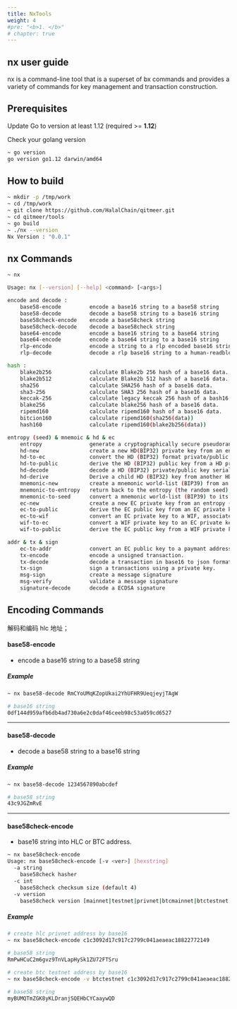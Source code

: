 ```yaml
---
title: NxTools
weight: 4
#pre: "<b>1. </b>"
# chapter: true
---
```


## nx user guide
nx is a command-line tool that is a superset of bx commands and provides a variety of commands for key management and transaction construction.

## Prerequisites

Update Go to version at least 1.12 (required >= **1.12**)

Check your golang version

```bash
~ go version
go version go1.12 darwin/amd64
```

## How to build

```bash
~ mkdir -p /tmp/work
~ cd /tmp/work
~ git clone https://github.com/HalalChain/qitmeer.git
~ cd qitmeer/tools
~ go build
~ ./nx --version
Nx Version : "0.0.1"
```

## nx Commands

```bash
~ nx

Usage: nx [--version] [--help] <command> [<args>]

encode and decode :
    base58-encode         encode a base16 string to a base58 string
    base58-decode         decode a base58 string to a base16 string
    base58check-encode    encode a base58check string
    base58check-decode    decode a base58check string
    base64-encode         encode a base16 string to a base64 string
    base64-encode         encode a base64 string to a base16 string
    rlp-encode            encode a string to a rlp encoded base16 string
    rlp-decode            decode a rlp base16 string to a human-readble representation

hash :
    blake2b256            calculate Blake2b 256 hash of a base16 data.
    blake2b512            calculate Blake2b 512 hash of a base16 data.
    sha256                calculate SHA256 hash of a base16 data.
    sha3-256              calculate SHA3 256 hash of a base16 data.
    keccak-256            calculate legacy keccak 256 hash of a bash16 data.
    blake256              calculate blake256 hash of a base16 data.
    ripemd160             calculate ripemd160 hash of a base16 data.
    bitcion160            calculate ripemd160(sha256(data))
    hash160               calculate ripemd160(blake2b256(data))

entropy (seed) & mnemoic & hd & ec
    entropy               generate a cryptographically secure pseudorandom entropy (seed)
    hd-new                create a new HD(BIP32) private key from an entropy (seed)
    hd-to-ec              convert the HD (BIP32) format private/public key to a EC private/public key
    hd-to-public          derive the HD (BIP32) public key from a HD private key
    hd-decode             decode a HD (BIP32) private/public key serialization format
    hd-derive             Derive a child HD (BIP32) key from another HD public or private key.
    mnemonic-new          create a mnemonic world-list (BIP39) from an entropy
    mnemonic-to-entropy   return back to the entropy (the random seed) from a mnemonic world list (BIP39)
    mnemonic-to-seed      convert a mnemonic world-list (BIP39) to its 512 bits seed 
    ec-new                create a new EC private key from an entropy (seed).
    ec-to-public          derive the EC public key from an EC private key (the compressed format by default )
    ec-to-wif             convert an EC private key to a WIF, associates with the compressed public key by default.
    wif-to-ec             convert a WIF private key to an EC private key.
    wif-to-public         derive the EC public key from a WIF private key.

addr & tx & sign
    ec-to-addr            convert an EC public key to a paymant address. default is nox address
    tx-encode             encode a unsigned transaction.
    tx-decode             decode a transaction in base16 to json format.
    tx-sign               sign a transactions using a private key.
    msg-sign              create a message signature
    msg-verify            validate a message signature
    signature-decode      decode a ECDSA signature

```

## Encoding Commands

解码和编码 hlc 地址；

#### base58-encode

- encode a base16 string to a base58 string

##### Example

```bash
~ nx base58-decode RmCYoUMqKZopUkai2YhUFHR9UeqjeyjTAgW
```

```bash
# base16 string
0df144d959afb6db4ad730a6e2c0daf46ceeb98c53a059cd6527
```

---

#### base58-decode

- decode a base58 string to a base16 string

##### Example

```bash
~ nx base58-decode 1234567890abcdef
```

```bash
# base58 string
43c9JGZmRvE
```

---

#### base58check-encode

- base16 string into HLC or BTC address.

```bash
~ nx base58check-encode
Usage: nx base58check-encode [-v <ver>] [hexstring]
  -a string
    base58check hasher
  -c int
    base58check checksum size (default 4)
  -v version
    base58check version [mainnet|testnet|privnet|btcmainnet|btctestnet|btcregressionnet] (default privnet)
```

##### Example

```bash
# create hlc privnet address by base16
~ nx base58check-encode c1c3092d17c917c2799c041aeaeac18822772149

# base58 string
RmPwHCuC2m6gvz9TnVLapHySk1ZU72FTSru
```

```bash
# create btc testnet address by base16
~ nx base58check-encode -v btctestnet c1c3092d17c917c2799c041aeaeac18822772149

# base58 string
myBUMQTmZGK8yKLDranjSQEHbCYCaaywQD
```
